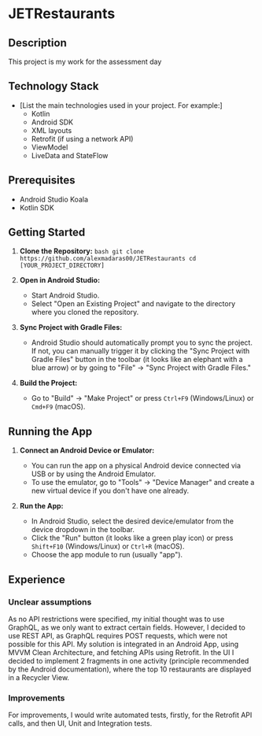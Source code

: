 # JETRestaurants

## Description

This project is my work for the assessment day

## Technology Stack

*   [List the main technologies used in your project.  For example:]
    *   Kotlin
    *   Android SDK
    *   XML layouts
    *   Retrofit (if using a network API)
    *   ViewModel
    *   LiveData and StateFlow
    

## Prerequisites

*   Android Studio Koala
*   Kotlin SDK

## Getting Started

1.  **Clone the Repository:**
``` bash git clone https://github.com/alexmadaras00/JETRestaurants cd [YOUR_PROJECT_DIRECTORY] ```
2.  **Open in Android Studio:**
    *   Start Android Studio.
    *   Select "Open an Existing Project" and navigate to the directory where you cloned the repository.

3.  **Sync Project with Gradle Files:**
    *   Android Studio should automatically prompt you to sync the project. If not, you can manually trigger it by clicking the "Sync Project with Gradle Files" button in the toolbar (it looks like an elephant with a blue arrow) or by going to "File" -> "Sync Project with Gradle Files."

4.  **Build the Project:**
    *   Go to "Build" -> "Make Project" or press `Ctrl+F9` (Windows/Linux) or `Cmd+F9` (macOS).

## Running the App

1.  **Connect an Android Device or Emulator:**
    *   You can run the app on a physical Android device connected via USB or by using the Android Emulator.
    *   To use the emulator, go to "Tools" -> "Device Manager" and create a new virtual device if you don't have one already.

2.  **Run the App:**
    *   In Android Studio, select the desired device/emulator from the device dropdown in the toolbar.
    *   Click the "Run" button (it looks like a green play icon) or press `Shift+F10` (Windows/Linux) or `Ctrl+R` (macOS).
    *   Choose the app module to run (usually "app").


## Experience

### Unclear assumptions 
As no API restrictions were specified, my initial thought was to use GraphQL, as we only want to extract certain fields. However, I decided to use REST API, as GraphQL requires POST requests, which were not possible for this API.
My solution is integrated in an Android App, using MVVM Clean Architecture, and fetching APIs using Retrofit.
In the UI I decided to implement 2 fragments in one activity (principle recommended by the Android documentation), where the top 10 restaurants are displayed in a Recycler View.

### Improvements

For improvements, I would write automated tests, firstly, for the Retrofit API calls, and then UI, Unit and Integration tests. 
